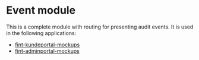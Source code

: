 # Event module #

This is a complete module with routing for presenting audit events. It is used in the following applications:

* [fint-kundeportal-mockups](https://github.com/FINTprosjektet/fint-kundeportal-mockups)
* [fint-adminportal-mockups](https://github.com/FINTprosjektet/fint-adminportal-mockups)
